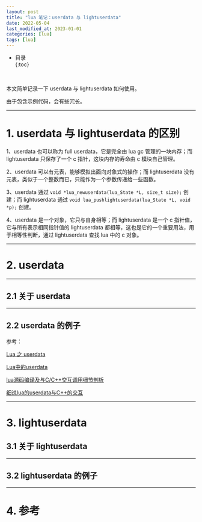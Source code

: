 ```yaml
---
layout: post
title: "lua 笔记：userdata 与 lightuserdata"
date: 2022-05-04
last_modified_at: 2023-01-01
categories: [lua]
tags: [lua]
---
```


* 目录  
{:toc}
<br/>  

本文简单记录一下 userdata 与 lightuserdata 如何使用。  

由于包含示例代码，会有些冗长。      

---

# 1. userdata 与 lightuserdata 的区别

1、userdata 也可以称为 full userdata，它是完全由 lua gc 管理的一块内存；而 lightuserdata 只保存了一个 c 指针，这块内存的寿命由 c 模块自己管理。    

2、userdata 可以有元表，能够模拟出面向对象式的操作；而 lightuserdata 没有元表，类似于一个整数而已，只能作为一个参数传递给一些函数。   

3、userdata 通过 `void *lua_newuserdata(lua_State *L, size_t size);` 创建；而 lightuserdata 通过 `void lua_pushlightuserdata(lua_State *L, void *p);` 创建。   

4、userdata 是一个对象，它只与自身相等；而 lightuserdata 是一个 c 指针值，它与所有表示相同指针值的 lightuserdata 都相等，这也是它的一个重要用法，用于相等性判断，通过 lightuserdata 查找 lua 中的 c 对象。    

---

# 2. userdata 

---

## 2.1 关于 userdata  

---

## 2.2 userdata 的例子

参考： 

[Lua 之 userdata](https://www.cnblogs.com/chenny7/p/4077364.html)   

[Lua中的userdata](https://blog.csdn.net/qq826364410/article/details/88672091)      

[lua源码编译及与C/C++交互调用细节剖析](https://zhuanlan.zhihu.com/p/395277828)    

[细说lua的userdata与C++的交互](https://zhuanlan.zhihu.com/p/396407350)    



---

# 3. lightuserdata 

## 3.1 关于 lightuserdata


---

## 3.2 lightuserdata 的例子


---

# 4. 参考